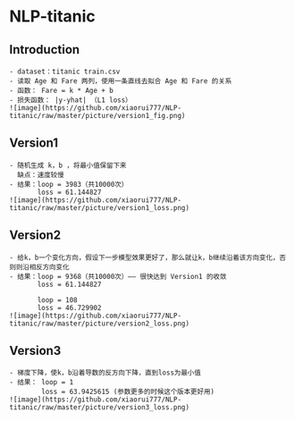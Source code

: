 # NLP-titanic

## Introduction
    - dataset：titanic train.csv
    - 读取 Age 和 Fare 两列，使用一条直线去拟合 Age 和 Fare 的关系
    - 函数： Fare = k * Age + b
    - 损失函数： |y-yhat| （L1 loss）
    ![image](https://github.com/xiaorui777/NLP-titanic/raw/master/picture/version1_fig.png)

## Version1
    - 随机生成 k，b ，将最小值保留下来
      缺点：速度较慢
    - 结果：loop = 3983（共10000次）
           loss = 61.144827
    ![image](https://github.com/xiaorui777/NLP-titanic/raw/master/picture/version1_loss.png)

## Version2
    - 给k，b一个变化方向，假设下一步模型效果更好了，那么就让k，b继续沿着该方向变化，否则则沿相反方向变化
    - 结果：loop = 9368（共10000次）—— 很快达到 Version1 的收敛
           loss = 61.144827

           loop = 108
           loss = 46.729902
    ![image](https://github.com/xiaorui777/NLP-titanic/raw/master/picture/version2_loss.png)

## Version3
    - 梯度下降，使k，b沿着导数的反方向下降，直到loss为最小值
    - 结果： loop = 1
            loss = 63.9425615 (参数更多的时候这个版本更好用)
    ![image](https://github.com/xiaorui777/NLP-titanic/raw/master/picture/version3_loss.png)